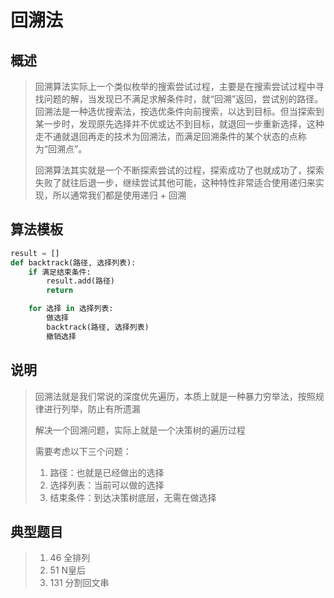 # 回溯法

## 概述

> ​		回溯算法实际上一个类似枚举的搜索尝试过程，主要是在搜索尝试过程中寻找问题的解，当发现已不满足求解条件时，就“回溯”返回，尝试别的路径。回溯法是一种选优搜索法，按选优条件向前搜索，以达到目标。但当探索到某一步时，发现原先选择并不优或达不到目标，就退回一步重新选择，这种走不通就退回再走的技术为回溯法，而满足回溯条件的某个状态的点称为“回溯点”。
>
> ​		回溯算法其实就是一个不断探索尝试的过程，探索成功了也就成功了，探索失败了就往后退一步，继续尝试其他可能，这种特性非常适合使用递归来实现，所以通常我们都是使用递归 + 回溯

## 算法模板

```python
result = []
def backtrack(路径, 选择列表):
    if 满足结束条件:
        result.add(路径)
        return

    for 选择 in 选择列表:
        做选择
        backtrack(路径, 选择列表)
        撤销选择
```

## 说明

> 回溯法就是我们常说的深度优先遍历，本质上就是一种暴力穷举法，按照规律进行列举，防止有所遗漏
>
> 解决一个回溯问题，实际上就是一个决策树的遍历过程
>
> 需要考虑以下三个问题：
>
> 1. 路径：也就是已经做出的选择
> 2. 选择列表：当前可以做的选择
> 3. 结束条件：到达决策树底层，无需在做选择

## 典型题目

> 1. 46  全排列
> 2. 51 N皇后
> 3. 131 分割回文串